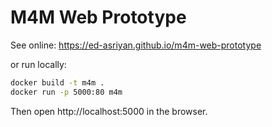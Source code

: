 # M4M Web Prototype
See online: https://ed-asriyan.github.io/m4m-web-prototype

or run locally:
```bash
docker build -t m4m .
docker run -p 5000:80 m4m
```

Then open http://localhost:5000 in the browser.
